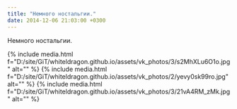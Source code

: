 ```yaml
---
title: "Немного ностальгии."
date: 2014-12-06 21:03:00 +0300
---
```


Немного ностальгии.


{% include media.html f="D:/site/GiT/whiteldragon.github.io/assets/vk_photos/3/s2MhXLu6O1o.jpg" alt="" %}
{% include media.html f="D:/site/GiT/whiteldragon.github.io/assets/vk_photos/2/yevy0sk99ro.jpg" alt="" %}
{% include media.html f="D:/site/GiT/whiteldragon.github.io/assets/vk_photos/3/21vA4RM_zMk.jpg" alt="" %}
